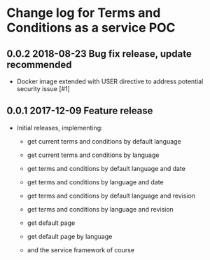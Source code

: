 # Change log for Terms and Conditions as a service POC

## 0.0.2 2018-08-23 Bug fix release, update recommended

- Docker image extended with USER directive to address potential 
  security issue [#1]

## 0.0.1 2017-12-09 Feature release

- Initial releases, implementing:

  - get current terms and conditions by default language
  - get current terms and conditions by language
  - get terms and conditions by default language and date
  - get terms and conditions by language and date
  - get terms and conditions by default language and revision
  - get terms and conditions by language and revision
  - get default page
  - get default page by language

  - and the service framework of course
